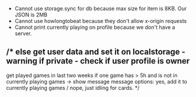 * Cannot use storage.sync for db because max size for item is 8KB. Our JSON is 2MB
* Cannot use howlongtobeat because they don't allow x-origin requests
* Cannot print currently playing on profile because we don't have a server.

/*
else get user data and set it on localstorage - warning if private -
check if user profile is owner
---
get played games in last two weeks
if one game has > 5h and is not in currently playing games -> show message
message options: yes, add it to currently playing games / nope, just idling for cards.
*/